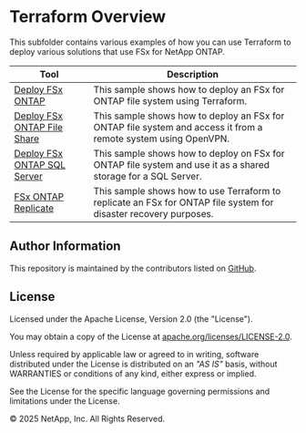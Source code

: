 # Terraform Overview
This subfolder contains various examples of how you can use Terraform to deploy various solutions that use FSx for NetApp ONTAP.

| Tool | Description |
| --- | --- |
| [Deploy FSx ONTAP](./Deploy-FSx-ONTAP) | This sample shows how to deploy an FSx for ONTAP file system using Terraform. |
| [Deploy FSx ONTAP File Share](./Deploy-FSx-ONTAP-Fileshare-Access) | This sample shows how to deploy an FSx for ONTAP file system and access it from a remote system using OpenVPN. |
| [Deploy FSx ONTAP SQL Server](./Deploy-FSx-ONTAP-SQL-Server) | This sample shows how to deploy on FSx for ONTAP file system and use it as a shared storage for a SQL Server. |
| [FSx ONTAP Replicate](./FSx-ONTAP-Replicate)| This sample shows how to use Terraform to replicate an FSx for ONTAP file system for disaster recovery purposes. |

## Author Information

This repository is maintained by the contributors listed on [GitHub](https://github.com/NetApp/FSx-ONTAP-utils/graphs/contributors).

## License

Licensed under the Apache License, Version 2.0 (the "License").

You may obtain a copy of the License at [apache.org/licenses/LICENSE-2.0](http://www.apache.org/licenses/LICENSE-2.0).

Unless required by applicable law or agreed to in writing, software distributed under the License is distributed on an _"AS IS"_ basis, without WARRANTIES or conditions of any kind, either express or implied.

See the License for the specific language governing permissions and limitations under the License.

© 2025 NetApp, Inc. All Rights Reserved.
